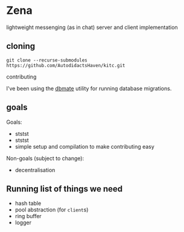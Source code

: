 # Zena

lightweight messenging (as in chat) server and client implementation

## cloning

`git clone --recurse-submodules https://github.com/AutodidactsHaven/kitc.git`

contributing

I've been using the [dbmate](https://github.com/amacneil/dbmate) utility for running
database migrations.

## goals

Goals:
* ststst
* ststst
* simple setup and compilation to make contributing easy

Non-goals (subject to change):
* decentralisation


## Running list of things we need

- hash table
- pool abstraction (for `client`s)
- ring buffer
- logger
